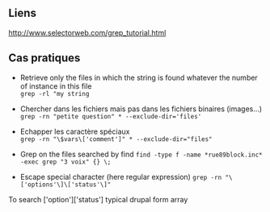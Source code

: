 ## Liens 

http://www.selectorweb.com/grep_tutorial.html
## Cas pratiques

* Retrieve only the files in which the string is found whatever the number of instance in this file   
```grep -rl "my string```

* Chercher dans les fichiers mais pas dans les fichiers binaires (images...)   
```grep -rn "petite question" * --exclude-dir='files'```

* Echapper les caractère spéciaux    
```grep -rn "\$vars\['comment']" * --exclude-dir="files"```

* Grep on the files searched by find 
``` find -type f -name *rue89block.inc* -exec grep "3 voix" {} \; ```

* Escape special character (here regular expression)
```grep -rn "\['options'\]\['status'\]"```

To search ['option']['status'] typical drupal form array   